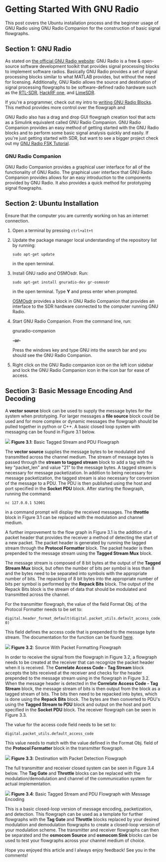 # Getting Started With GNU Radio

This post covers the Ubuntu installation process and the beginner usage of GNU Radio using GNU Radio Companion for the construction of basic signal flowgraphs.

## Section 1: GNU Radio

As stated on [the official GNU Radio website](https://wiki.gnuradio.org/index.php/What_is_GNU_Radio%3F): GNU Radio is a free & open-source software development toolkit that provides signal processing blocks to implement software radios. Basically GNU Radio provides a set of signal processing blocks similar to what MATLAB provides, but without the need for licensing. Additionally, GNU Radio allows the source and destination of signal processing flowgraphs to be software-defined radio hardware such as the [RTL-SDR](https://www.rtl-sdr.com/), [HackRF one](https://greatscottgadgets.com/hackrf/one/), and [LimeSDR](https://www.crowdsupply.com/lime-micro/limesdr).

If you're a programmer, check out my intro to [writing GNU Radio Blocks](http://joshuaedgcombe.com/creating-your-first-gnu-radio-block/). This method provides more control over the flowgraph and

GNU Radio also has a drag and drop GUI flowgraph creation tool that acts as a Simulink equivalent called GNU Radio Companion. GNU Radio Companion provides an easy method of getting started with the GNU Radio blocks and to perform some basic signal analysis quickly and easily. If you're just getting started with SDR, but want to see a bigger project check out my [GNU Radio FSK Tutorial](http://joshuaedgcombe.com/gnu-radio-bfsk/).

### GNU Radio Companion

GNU Radio Companion provides a graphical user interface for all of the functionality of GNU Radio. The graphical user interface that GNU Radio Companion provides allows for an easy introduction to the components provided by GNU Radio. It also provides a quick method for prototyping signal flowgraphs.

## Section 2: Ubuntu Installation
Ensure that the computer you are currently working on has an internet connection.

1. Open a terminal by pressing `ctrl+alt+t`
1. Update the package manager local understanding of the repository list by running:

   ```code
   sudo apt-get update
   ```

   in the open terminal.

1. Install GNU radio and OSMOsdr. Run:

   ```code
   sudo apt-get install gnuradio-dev gr-osmosdr
   ```

   in the open terminal. Type **Y** and press enter when prompted.

   [OSMOsdr](https://osmocom.org/) provides a block in GNU Radio Companion that provides an interface to the SDR hardware connected to the computer running GNU Radio.

1. Start GNU Radio Companion. From the command line, run:

   gnuradio-companion

   **-or-**

   Press the windows key and type GNU into the search bar and you should see the GNU Radio Companion.

1. Right click on the GNU Radio companion icon on the left icon sidebar and lock the GNU Radio Companion icon in the icon bar for ease of access.

## Section 3: Basic Message Encoding And Decoding

A **vector source** block can be used to supply the message bytes for the system when prototyping. For larger messages a **file source** block could be used and for more complex or dynamic messages the flowgraph should be pulled together in python or C++. A basic closed loop system with messaging can be found in Figure 3.1 below.

![](/assets/kitten.jpg)
**Figure 3.1**: Basic Tagged Stream and PDU Flowgraph

The **vector source** supplies the message bytes to be modulated and transmitted across the channel medium. The stream of message bytes is passed through the **stream to tagged stream** block to add a tag with the key "packet_len" and value "21" to the message bytes. A tagged stream is necessary for message packetization. In addition to being necessary for message packetization, the tagged stream is also necessary for conversion of the message to a PDU. The PDU is then published using the host and port specified in the **Socket PDU** block.  After starting the flowgraph, running the command:

`nc 127.0.0.1 52001`

in a command prompt will display the received messages. The **throttle** block in Figure 3.1 can be replaced with the modulation and channel medium.

A further improvement to the flow graph in Figure 3.1 is the addition of a packet header that provides the receiver a method of detecting the start of a new packet. The packet header is generated by running the tagged stream through the **Protocol Formatter** block. The packet header is then prepended to the message stream using the **Tagged Stream Mux** block.

The message stream is composed of 8 bit bytes at the output of the **Tagged Stream Mux** block, but often the number of bits per symbol is less than 8 and the bytes need to be separated into symbols with the appropriate number of bits. The repacking of 8 bit bytes into the appropriate number of bits per symbol is performed by the **Repack Bits** block. The output of the Repack Bits block is the stream of data that should be modulated and transmitted across the channel.

For the transmitter flowgraph, the value of the field Format Obj. of the Protocol Formatter needs to be set to:

    digital.header_format_default(digital.packet_utils.default_access_code, 0)

This field defines the access code that is prepended to the message byte stream. The documentation for the function can be found [here](https://www.gnuradio.org/doc/doxygen/classgr_1_1digital_1_1header__format__default.html#af3973a7899b82cd59dde82c0fae9351e).

![](/assets/kitten.jpg)
**Figure 3.2**: Source With Packet Formatting Flowgraph

In order to receive the signal from the flowgraph in Figure 3.2, a flowgraph needs to be created at the receiver that can recognize the packet header when it is received. The **Correlate Access Code - Tag Stream** block accepts the bits received at the receiver and checks for the header prepended to the message stream using in the flowgraph in Figure 3.2. When the message header is detected in the **Correlate Access Code - Tag Stream** block, the message stream of bits is then output from the block as a tagged stream of bits. The bits then need to be repacked into bytes, which is done using the **Repack Bits** block. The bytes are then converted to PDU's using the **Tagged Stream to PDU** block and output on the host and port specified in the **Socket PDU** block. The receiver flowgraph can be seen in Figure 3.3.

The value for the access code field needs to be set to:

    digital.packet_utils.default_access_code

This value needs to match with the value defined in the Format Obj. field of the **Protocol Formatter** block in the transmitter flowgraph.

![](/assets/kitten.jpg)
**Figure 3.3**: Destination with Packet Detection Flowgraph

The full transmitter and receiver closed system can be seen in Figure 3.4 below. The **Tag Gate** and **Throttle** blocks can be replaced with the modulation/demodulation and channel of the communication system for actual implementation.

![](/assets/kitten.jpg)
**Figure 3.4**: Basic Tagged Stream and PDU Flowgraph with Message Encoding

This is a basic closed-loop version of message encoding, packetization, and detection. This flowgraph can be used as a template for further flowgraphs with the **Tag Gate** and **Throttle** blocks replaced by your desired modulation and demodulation flowgraphs to create a closed-loop version of your modulation scheme. The transmitter and receiver flowgraphs can then be separated and the **osmocom Source** and **osmocom Sink** blocks can be used to test your flowgraphs across your channel medium of choice.


Hope you enjoyed this article and I always enjoy feedback! See you in the comments!

